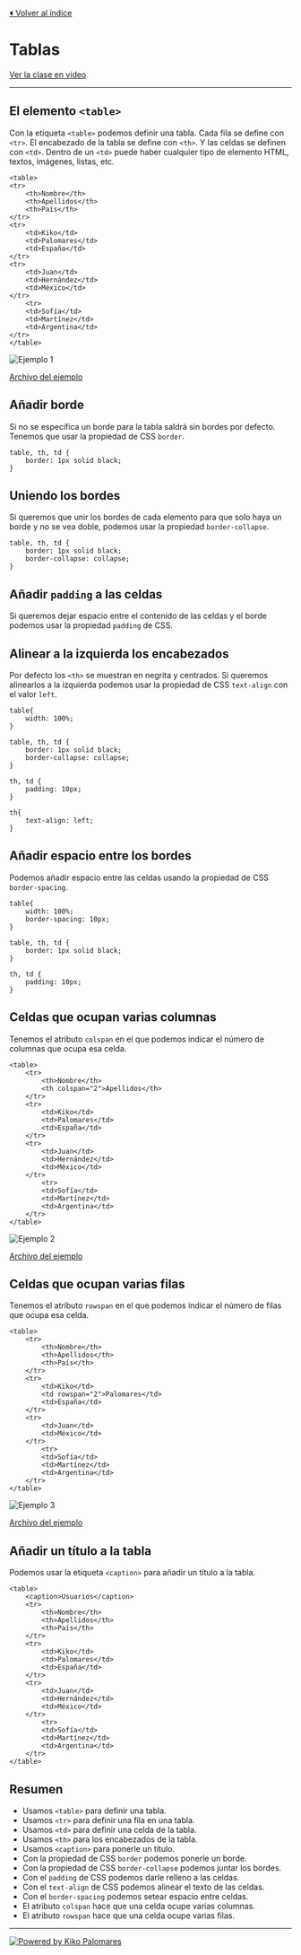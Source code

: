 [⏴ Volver al índice](../../README.md#índice-del-curso)

# Tablas

[Ver la clase en vídeo](https://kikopalomares.com/clases/como-hacer-tablas-en-html-con-sus-celdas-y-columnas)

_____

## El elemento `<table>`
Con la etiqueta `<table>` podemos definir una tabla.
Cada fila se define con `<tr>`.
El encabezado de la tabla se define con `<th>`.
Y las celdas se definen con `<td>`.
Dentro de un `<td>` puede haber cualquier tipo de elemento HTML, textos, imágenes, listas, etc.

    <table>
    <tr>
        <th>Nombre</th>
        <th>Apellidos</th>
        <th>País</th>
    </tr>
    <tr>
        <td>Kiko</td>
        <td>Palomares</td>
        <td>España</td>
    </tr>
    <tr>
        <td>Juan</td>
        <td>Hernández</td>
        <td>México</td>
    </tr>
        <tr>
        <td>Sofía</td>
        <td>Martínez</td>
        <td>Argentina</td>
    </tr>
    </table>

![Ejemplo 1](../../img/1.11_ejemplo_1.png)

[Archivo del ejemplo](../../ejemplos/1.11_ejemplo_1.html)

## Añadir borde

Si no se especifica un borde para la tabla saldrá sin bordes por defecto. Tenemos que usar la propiedad de CSS `border`.

    table, th, td {
        border: 1px solid black;
    }

## Uniendo los bordes

Si queremos que unir los bordes de cada elemento para que solo haya un borde y no se vea doble, podemos usar la propiedad `border-collapse`.

    table, th, td {
        border: 1px solid black;
        border-collapse: collapse;
    }

## Añadir `padding` a las celdas

Si queremos dejar espacio entre el contenido de las celdas y el borde podemos usar la propiedad `padding` de CSS.

## Alinear a la izquierda los encabezados

Por defecto los `<th>` se muestran en negrita y centrados. Si queremos alinearlos a la izquierda podemos usar la propiedad de CSS `text-align` con el valor `left`.

    table{
        width: 100%;
    }

    table, th, td {
        border: 1px solid black;
        border-collapse: collapse;
    }

    th, td {
        padding: 10px;
    }

    th{
        text-align: left;
    }

## Añadir espacio entre los bordes

Podemos añadir espacio entre las celdas usando la propiedad de CSS `border-spacing`.

    table{
        width: 100%;
        border-spacing: 10px;
    }

    table, th, td {
        border: 1px solid black;
    }

    th, td {
        padding: 10px;
    }

## Celdas que ocupan varias columnas

Tenemos el atributo `colspan` en el que podemos indicar el número de columnas que ocupa esa celda.

    <table>
        <tr>
            <th>Nombre</th>
            <th colspan="2">Apellidos</th>
        </tr>
        <tr>
            <td>Kiko</td>
            <td>Palomares</td>
            <td>España</td>
        </tr>
        <tr>
            <td>Juan</td>
            <td>Hernández</td>
            <td>México</td>
        </tr>
            <tr>
            <td>Sofía</td>
            <td>Martínez</td>
            <td>Argentina</td>
        </tr>
    </table>

![Ejemplo 2](../../img/1.11_ejemplo_2.png)

[Archivo del ejemplo](../../ejemplos/1.11_ejemplo_2.html)

## Celdas que ocupan varias filas

Tenemos el atributo `rowspan` en el que podemos indicar el número de filas que ocupa esa celda.

    <table>
        <tr>
            <th>Nombre</th>
            <th>Apellidos</th>
            <th>País</th>
        </tr>
        <tr>
            <td>Kiko</td>
            <td rowspan="2">Palomares</td>
            <td>España</td>
        </tr>
        <tr>
            <td>Juan</td>
            <td>México</td>
        </tr>
            <tr>
            <td>Sofía</td>
            <td>Martínez</td>
            <td>Argentina</td>
        </tr>
    </table>

![Ejemplo 3](../../img/1.11_ejemplo_3.png)

[Archivo del ejemplo](../../ejemplos/1.11_ejemplo_3.html)

## Añadir un título a la tabla

Podemos usar la etiqueta `<caption>` para añadir un título a la tabla.

    <table>
        <caption>Usuarios</caption>
        <tr>
            <th>Nombre</th>
            <th>Apellidos</th>
            <th>País</th>
        </tr>
        <tr>
            <td>Kiko</td>
            <td>Palomares</td>
            <td>España</td>
        </tr>
        <tr>
            <td>Juan</td>
            <td>Hernández</td>
            <td>México</td>
        </tr>
            <tr>
            <td>Sofía</td>
            <td>Martínez</td>
            <td>Argentina</td>
        </tr>
    </table>

## Resumen

- Usamos `<table>` para definir una tabla.
- Usamos `<tr>` para definir una fila en una tabla.
- Usamos `<td>` para definir una celda de la tabla.
- Usamos `<th>` para los encabezados de la tabla.
- Usamos `<caption>` para ponerle un título.
- Con la propiedad de CSS `border` podemos ponerle un borde.
- Con la propiedad de CSS `border-collapse` podemos juntar los bordes.
- Con el `padding` de CSS podemos darle relleno a las celdas.
- Con el `text-align` de CSS podemos alinear el texto de las celdas.
- Con el `border-spacing` podemos setear espacio entre celdas.
- El atributo `colspan` hace que una celda ocupe varias columnas.
- El atributo `rowspan` hace que una celda ocupe varias filas.

------------
[![Powered by Kiko Palomares](https://img.shields.io/badge/-Powered%20by%20Kiko%20Palomares-red)](https://kikopalomares.com/)